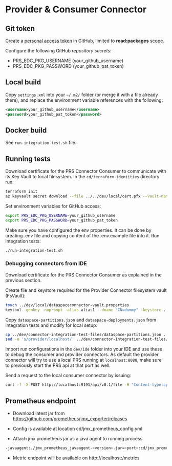 # Provider & Consumer Connector

## Git token

Create a [personal access token](https://docs.github.com/en/authentication/keeping-your-account-and-data-secure/creating-a-personal-access-token) in GitHub, limited to **read:packages** scope.

Configure the following GitHub *repository secrets*:

- PRS_EDC_PKG_USERNAME (your_github_username)
- PRS_EDC_PKG_PASSWORD (your_github_pat_token)

## Local build

Copy `settings.xml` into your `~/.m2/` folder (or merge it with a file already there), and replace the environment variable references with the following:

```xml
<username>your_github_username</username>
<password>your_github_pat_token</password>
```

## Docker build

See `run-integration-test.sh` file.

## Running tests

Download certificate for the PRS Connector Consumer to communicate with its Key Vault to local filesystem. In the `cd/terraform-identities` directory run:

```sh
terraform init
az keyvault secret download --file ../../dev/local/cert.pfx --vault-name "$(terraform output -raw vault_name)" --name "$(terraform output -raw prs_connector_consumer_cert_name)" --encoding base64
```

Set environment variables for GitHub access:

```bash
export PRS_EDC_PKG_USERNAME=your_github_username
export PRS_EDC_PKG_PASSWORD=your_github_pat_token
```
Make sure you have configured the env properties. It can be done by creating .env file and copying content of the .env.example file into it.
Run integration tests:

```bash
./run-integration-test.sh
```

### Debugging connectors from IDE

Download certificate for the PRS Connector Consumer as explained in the previous section.

Create file and keystore required for the Provider Connector filesystem vault (FsVault):
```bash
touch ../dev/local/dataspaceconnector-vault.properties
keytool -genkey -noprompt -alias alias1  -dname "CN=dummy" -keystore ../dev/local/dataspaceconnector-keystore.jks  -storepass test123 -keypass test123
```

Copy `dataspace-partitions.json` and `dataspace-deployments.json` from integration tests and modify for local setup:
```bash
cp ../dev/connector-integration-test-files/dataspace-partitions.json ../dev/local
sed -e 's/provider/localhost/' ../dev/connector-integration-test-files/dataspace-deployments.json > ../dev/local/dataspace-deployments.json
```

Import run configurations in the `dev/ide` folder into your IDE and use these to debug the consumer and provider connectors. As default the provider connector will try to use a local PRS running at `localhost:8080`, make sure to previously start the PRS api at that port as well.

Send a request to the local consumer connector by issuing:
```bash
curl -f -X POST http://localhost:9191/api/v0.1/file -H "Content-type:application/json" -d '{"partsTreeRequest": {"oneIDManufacturer": "BMW MUC", "objectIDManufacturer": "YS3DD78N4X7055320", "view": "AS_BUILT", "aspect": "MATERIAL", "depth": 2}}'
```

## Prometheus endpoint

- Download latest jar from https://github.com/prometheus/jmx_exporter/releases

- Config is available at location cd/jmx_prometheus_config.yml

- Attach jmx prometheus jar as a java agent to running process.

```bash
-javaagent:./jmx_prometheus_javaagent-<version>.jar=<port>:cd/jmx_prometheus_config.yml
```

- Metric endpoint will be available on http://localhost:<port>/metrics
